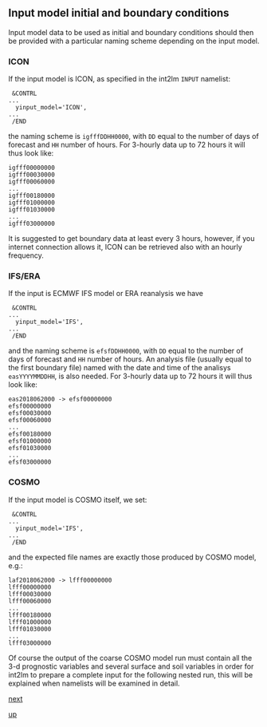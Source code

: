 ## Input model initial and boundary conditions ##

Input model data to be used as initial and boundary conditions should
then be provided with a particular naming scheme depending on the input model.

### ICON ###

If the input model is ICON, as specified in the int2lm `INPUT`
namelist:

```
 &CONTRL
...
  yinput_model='ICON',
...
 /END
```

the naming scheme is `igfffDDHH0000`, with `DD` equal to the number of
days of forecast and `HH` number of hours. For 3-hourly data up to 72
hours it will thus look like:

```
igfff00000000
igfff00030000
igfff00060000
...
igfff00180000
igfff01000000
igfff01030000
...
igfff03000000
```

It is suggested to get boundary data at least every 3 hours, however,
if you internet connection allows it, ICON can be retrieved also with
an hourly frequency.

### IFS/ERA ###

If the input is ECMWF IFS model or ERA reanalysis we have

```
 &CONTRL
...
  yinput_model='IFS',
...
 /END
```

and the naming scheme is `efsfDDHH0000`, with `DD` equal to the number
of days of forecast and `HH` number of hours. An analysis file
(usually equal to the first boundary file) named with the date and
time of the analisys `easYYYYMMDDHH`, is also needed. For 3-hourly
data up to 72 hours it will thus look like:

```
eas2018062000 -> efsf00000000
efsf00000000
efsf00030000
efsf00060000
...
efsf00180000
efsf01000000
efsf01030000
...
efsf03000000
```

### COSMO ###

If the input model is COSMO itself, we set:

```
 &CONTRL
...
  yinput_model='IFS',
...
 /END
```

and the expected file names are exactly those produced by COSMO model,
e.g.:

```
laf2018062000 -> lfff00000000
lfff00000000
lfff00030000
lfff00060000
...
lfff00180000
lfff01000000
lfff01030000
...
lfff03000000
```

Of course the output of the coarse COSMO model run must contain all
the 3-d prognostic variables and several surface and soil variables in
order for int2lm to prepare a complete input for the following nested
run, this will be explained when namelists will be examined in detail.

[next](cosmo_constant_data.md)

[up](README.md)